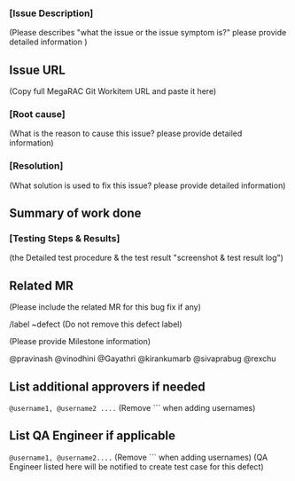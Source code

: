 ### [Issue Description] 
(Please describes "what the issue or the issue symptom is?" please provide detailed information )

## Issue URL
(Copy full MegaRAC Git Workitem URL and paste it here)

### [Root cause]
(What is the reason to cause this issue? please provide detailed information)

### [Resolution]
(What solution is used to fix this issue? please provide detailed information)

## Summary of work done


### [Testing Steps & Results]
(the Detailed test procedure & the test result "screenshot & test result log")

## Related MR
(Please include the related MR for this bug fix if any)

/label ~defect
(Do not remove this defect label)

(Please provide Milestone information)

@pravinash @vinodhini @Gayathri @kirankumarb @sivaprabug @rexchu 

## List additional approvers if needed
```@username1, @username2 ....``` (Remove ``` when adding usernames)

## List QA Engineer if applicable 
```@username1, @username2....``` (Remove ``` when adding usernames)
(QA Engineer listed here will be notified to create test case for this defect)

